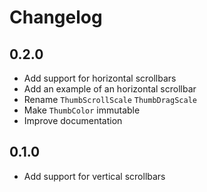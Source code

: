 # Changelog

## 0.2.0

* Add support for horizontal scrollbars
* Add an example of an horizontal scrollbar
* Rename `ThumbScrollScale` `ThumbDragScale`
* Make `ThumbColor` immutable
* Improve documentation

## 0.1.0

* Add support for vertical scrollbars
